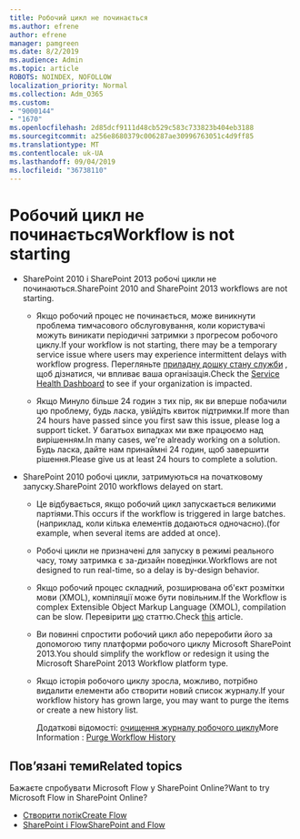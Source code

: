 ```yaml
---
title: Робочий цикл не починається
ms.author: efrene
author: efrene
manager: pamgreen
ms.date: 8/2/2019
ms.audience: Admin
ms.topic: article
ROBOTS: NOINDEX, NOFOLLOW
localization_priority: Normal
ms.collection: Adm_O365
ms.custom:
- "9000144"
- "1670"
ms.openlocfilehash: 2d85dcf9111d48cb529c583c733823b404eb3188
ms.sourcegitcommit: a256e8680379c006287ae30996763051c4d9ff85
ms.translationtype: MT
ms.contentlocale: uk-UA
ms.lasthandoff: 09/04/2019
ms.locfileid: "36738110"
---
```

# <a name="workflow-is-not-starting"></a><span data-ttu-id="5054b-102">Робочий цикл не починається</span><span class="sxs-lookup"><span data-stu-id="5054b-102">Workflow is not starting</span></span>

- <span data-ttu-id="5054b-103">SharePoint 2010 і SharePoint 2013 робочі цикли не починаються.</span><span class="sxs-lookup"><span data-stu-id="5054b-103">SharePoint 2010 and SharePoint 2013 workflows are not starting.</span></span>

    - <span data-ttu-id="5054b-104">Якщо робочий процес не починається, може виникнути проблема тимчасового обслуговування, коли користувачі можуть виникати періодичні затримки з прогресом робочого циклу.</span><span class="sxs-lookup"><span data-stu-id="5054b-104">If your workflow is not starting, there may be a temporary service issue where users may experience intermittent delays with workflow progress.</span></span> <span data-ttu-id="5054b-105">Перегляньте [приладну дошку стану служби](https:/admin.microsoft.com/AdminPortal/Home#/servicehealth) , щоб дізнатися, чи впливає ваша організація.</span><span class="sxs-lookup"><span data-stu-id="5054b-105">Check the [Service Health Dashboard](https:/admin.microsoft.com/AdminPortal/Home#/servicehealth) to see if your organization is impacted.</span></span>

    - <span data-ttu-id="5054b-106">Якщо Минуло більше 24 годин з тих пір, як ви вперше побачили цю проблему, будь ласка, увійдіть квиток підтримки.</span><span class="sxs-lookup"><span data-stu-id="5054b-106">If more than 24 hours have passed since you first saw this issue, please log a support ticket.</span></span> <span data-ttu-id="5054b-107">У багатьох випадках ми вже працюємо над вирішенням.</span><span class="sxs-lookup"><span data-stu-id="5054b-107">In many cases, we're already working on a solution.</span></span> <span data-ttu-id="5054b-108">Будь ласка, дайте нам принаймні 24 годин, щоб завершити рішення.</span><span class="sxs-lookup"><span data-stu-id="5054b-108">Please give us at least 24 hours to complete a solution.</span></span>

- <span data-ttu-id="5054b-109">SharePoint 2010 робочі цикли, затримуються на початковому запуску.</span><span class="sxs-lookup"><span data-stu-id="5054b-109">SharePoint 2010 workflows delayed on start.</span></span>

    - <span data-ttu-id="5054b-110">Це відбувається, якщо робочий цикл запускається великими партіями.</span><span class="sxs-lookup"><span data-stu-id="5054b-110">This occurs if the workflow is triggered in large batches.</span></span> <span data-ttu-id="5054b-111">(наприклад, коли кілька елементів додаються одночасно).</span><span class="sxs-lookup"><span data-stu-id="5054b-111">(for example, when several items are added at once).</span></span>

    - <span data-ttu-id="5054b-112">Робочі цикли не призначені для запуску в режимі реального часу, тому затримка є за-дизайн поведінки.</span><span class="sxs-lookup"><span data-stu-id="5054b-112">Workflows are not designed to run real-time, so a delay is by-design behavior.</span></span>

   -  <span data-ttu-id="5054b-113">Якщо робочий процес складний, розширювана об'єкт розмітки мови (XMOL), компіляції може бути повільним.</span><span class="sxs-lookup"><span data-stu-id="5054b-113">If the Workflow is complex Extensible Object Markup Language (XMOL), compilation can be slow.</span></span> <span data-ttu-id="5054b-114">Перевірити [цю](https://support.microsoft.com//kb/3043697) статтю.</span><span class="sxs-lookup"><span data-stu-id="5054b-114">Check [this](https://support.microsoft.com//kb/3043697) article.</span></span>

    - <span data-ttu-id="5054b-115">Ви повинні спростити робочий цикл або переробити його за допомогою типу платформи робочого циклу Microsoft SharePoint 2013.</span><span class="sxs-lookup"><span data-stu-id="5054b-115">You should simplify the workflow or redesign it using the Microsoft SharePoint 2013 Workflow platform type.</span></span>

    - <span data-ttu-id="5054b-116">Якщо історія робочого циклу зросла, можливо, потрібно видалити елементи або створити новий список журналу.</span><span class="sxs-lookup"><span data-stu-id="5054b-116">If your workflow history has grown large, you may want to purge the items or create a new history list.</span></span>

        <span data-ttu-id="5054b-117">Додаткові відомості: [очищення журналу робочого циклу](https://blogs.technet.microsoft.com/marj/2015/08/07/sharepoint-2010-workflows-best-practice-purge-workflow-history-list-items/)</span><span class="sxs-lookup"><span data-stu-id="5054b-117">More Information : [Purge Workflow History](https://blogs.technet.microsoft.com/marj/2015/08/07/sharepoint-2010-workflows-best-practice-purge-workflow-history-list-items/)</span></span>


## <a name="related-topics"></a><span data-ttu-id="5054b-118">Пов’язані теми</span><span class="sxs-lookup"><span data-stu-id="5054b-118">Related topics</span></span>
<span data-ttu-id="5054b-119">Бажаєте спробувати Microsoft Flow у SharePoint Online?</span><span class="sxs-lookup"><span data-stu-id="5054b-119">Want to try Microsoft Flow in SharePoint Online?</span></span>
- [<span data-ttu-id="5054b-120">Створити потік</span><span class="sxs-lookup"><span data-stu-id="5054b-120">Create Flow</span></span>](https://support.office.com/article/Create-a-flow-for-a-list-or-library-in-SharePoint-Online-or-OneDrive-for-Business-a9c3e03b-0654-46af-a254-20252e580d01) 
- [<span data-ttu-id="5054b-121">SharePoint і Flow</span><span class="sxs-lookup"><span data-stu-id="5054b-121">SharePoint and Flow</span></span>](https://flow.microsoft.com/blog/sharepoint-and-flow/) 



